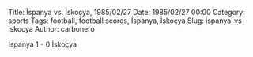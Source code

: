 Title: İspanya vs. İskoçya, 1985/02/27
Date: 1985/02/27 00:00
Category: sports
Tags: football, football scores, İspanya, İskoçya
Slug: ispanya-vs-iskocya
Author: carbonero


İspanya 1 - 0 İskoçya

